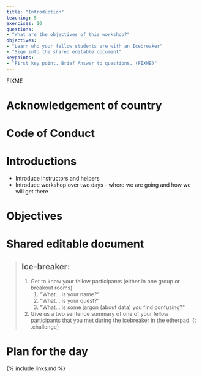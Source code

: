 ```yaml
---
title: "Introduction"
teaching: 5
exercises: 10
questions:
- "What are the objectives of this workshop?"
objectives:
- "Learn who your fellow students are with an Icebreaker"
- "Sign into the shared editable document"
keypoints:
- "First key point. Brief Answer to questions. (FIXME)"
---
```

FIXME



# Acknowledgement of country

# Code of Conduct

# Introductions

* Introduce instructors and helpers
* Introduce workshop over two days - where we are going and how we will get there

# Objectives

# Shared editable document

> ## Ice-breaker:
>
> 1. Get to know your fellow participants (either in one group or breakout rooms)
>    1. "What... is your name?"
>    1. "What... is your quest?"
>    1. "What... is some jargon (about data) you find confusing?"
> 1. Give us a two sentence summary of one of your fellow participants that you met during the icebreaker in the etherpad.
{: .challenge}

# Plan for the day

{% include links.md %}

